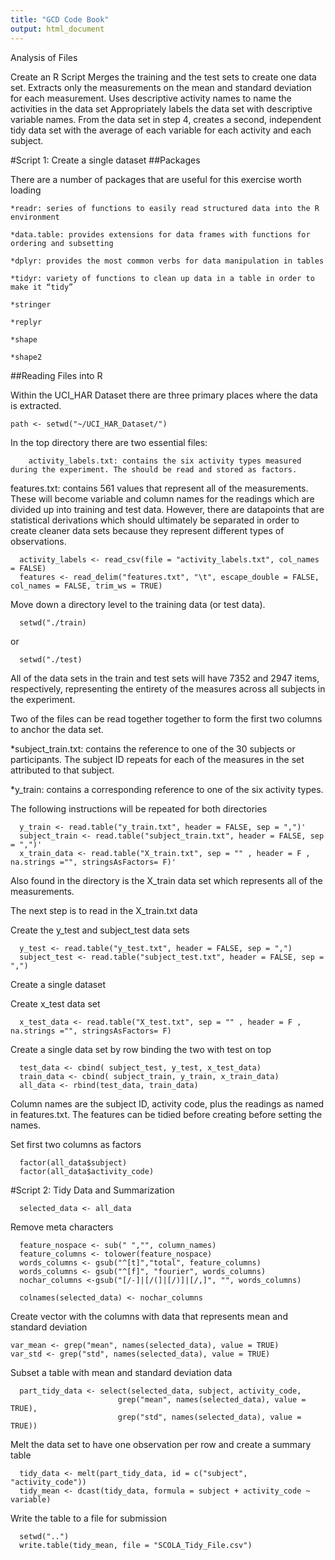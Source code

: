 ```yaml
---
title: "GCD Code Book"
output: html_document
---
```



Analysis of Files

Create an R Script Merges the training and the test sets to create one data set. Extracts only the measurements on the mean and standard deviation for each measurement. Uses descriptive activity names to name the activities in the data set Appropriately labels the data set with descriptive variable names. From the data set in step 4, creates a second, independent tidy data set with the average of each variable for each activity and each subject.

#Script 1: Create a single dataset
##Packages

There are a number of packages that are useful for this exercise worth loading

    *readr: series of functions to easily read structured data into the R environment

    *data.table: provides extensions for data frames with functions for ordering and subsetting

    *dplyr: provides the most common verbs for data manipulation in tables

    *tidyr: variety of functions to clean up data in a table in order to make it “tidy”
    
    *stringer
    
    *replyr
    
    *shape
    
    *shape2

##Reading Files into R

Within the UCI_HAR Dataset there are three primary places where the data is extracted.

~~~~
path <- setwd("~/UCI_HAR_Dataset/")
~~~~

In the top directory there are two essential files:

~~~~
    activity_labels.txt: contains the six activity types measured during the experiment. The should be read and stored as factors.
~~~~

features.txt: contains 561 values that represent all of the measurements. These will become variable and column names for the readings which are divided up into training and test data. However, there are datapoints that are statistical derivations which should ultimately be separated in order to create cleaner data sets because they represent different types of observations.

~~~~
  activity_labels <- read_csv(file = "activity_labels.txt", col_names = FALSE)
  features <- read_delim("features.txt", "\t", escape_double = FALSE, col_names = FALSE, trim_ws = TRUE)
~~~~

Move down a directory level to the training data (or test data).

~~~~~
  setwd("./train)
~~~~~

or

~~~~~
  setwd("./test)
~~~~~

All of the data sets in the train and test sets will have 7352 and 2947 items, respectively, representing the entirety of the measures across all subjects in the experiment.

Two of the files can be read together together to form the first two columns to anchor the data set.

  *subject_train.txt: contains the reference to one of the 30 subjects or participants. The subject ID repeats for each of the measures in the set attributed to that subject.

  *y_train: contains a corresponding reference to one of the six activity types.

The following instructions will be repeated for both directories

~~~~~
  y_train <- read.table("y_train.txt", header = FALSE, sep = ",")'
  subject_train <- read.table("subject_train.txt", header = FALSE, sep = ",")'
  x_train_data <- read.table("X_train.txt", sep = "" , header = F , na.strings ="", stringsAsFactors= F)'
~~~~~

Also found in the directory is the X_train data set which represents all of the measurements.

The next step is to read in the X_train.txt data

Create the y_test and subject_test data sets

~~~~
  y_test <- read.table("y_test.txt", header = FALSE, sep = ",")
  subject_test <- read.table("subject_test.txt", header = FALSE, sep = ",")
~~~~

Create a single dataset

Create x_test data set

~~~~~
  x_test_data <- read.table("X_test.txt", sep = "" , header = F , na.strings ="", stringsAsFactors= F)
~~~~~

Create a single data set by row binding the two with test on top

~~~~
  test_data <- cbind( subject_test, y_test, x_test_data)
  train_data <- cbind( subject_train, y_train, x_train_data)
  all_data <- rbind(test_data, train_data)
~~~~

Column names are the subject ID, activity code, plus the readings as named in features.txt. The features can be tidied before creating before setting the names.



Set first two columns as factors

~~~~  
  factor(all_data$subject)
  factor(all_data$activity_code)
~~~~
  
#Script 2: Tidy Data and Summarization 

~~~~
  selected_data <- all_data
~~~~

Remove meta characters

~~~~
  feature_nospace <- sub(" ","", column_names)
  feature_columns <- tolower(feature_nospace)
  words_columns <- gsub("^[t]","total", feature_columns)
  words_columns <- gsub("^[f]", "fourier", words_columns)
  nochar_columns <-gsub("[/-]|[/(]|[/)]|[/,]", "", words_columns)

  colnames(selected_data) <- nochar_columns
~~~~

Create vector with the columns with data that represents mean and standard deviation

~~~~
var_mean <- grep("mean", names(selected_data), value = TRUE)
var_std <- grep("std", names(selected_data), value = TRUE)
~~~~

Subset a table with mean and standard deviation data

~~~~
  part_tidy_data <- select(selected_data, subject, activity_code, 
                        grep("mean", names(selected_data), value = TRUE),
                        grep("std", names(selected_data), value = TRUE))
~~~~

Melt the data set to have one observation per row and create a summary table

~~~~
  tidy_data <- melt(part_tidy_data, id = c("subject", "activity_code"))
  tidy_mean <- dcast(tidy_data, formula = subject + activity_code ~ variable)
~~~~
  
Write the table to a file for submission

~~~~
  setwd("..")  
  write.table(tidy_mean, file = "SCOLA_Tidy_File.csv")
~~~~

